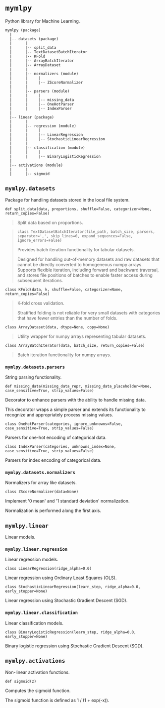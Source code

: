 # `mymlpy`
Python library for Machine Learning.

```
mymlpy (package)
  |
  |-- datasets (package)
  |      |
  |      |-- split_data
  |      |-- TextDatasetBatchIterator
  |      |-- KFold
  |      |-- ArrayBatchIterator
  |      |-- ArrayDataset
  |      |
  |      |-- normalizers (module)
  |      |     |
  |      |     |-- ZScoreNormalizer
  |      |
  |      |-- parsers (module)
  |      |     |
  |      |     |-- missing_data
  |      |     |-- OneHotParser
  |      |     |-- IndexParser
  |
  |-- linear (package)
  |      |
  |      |-- regression (module)
  |      |     |
  |      |     |-- LinearRegression
  |      |     |-- StochasticLinearRegression
  |      |
  |      |-- classification (module)
  |      |     |
  |      |     |-- BinaryLogisticRegression
  |
  |-- activations (module)
  |      |
  |      |-- sigmoid
```

## `mymlpy.datasets`
Package for handling datasets stored in the local file system.

`def split_data(data, proportions, shuffle=False, categorizer=None, return_copies=False)`

> Split data based on proportions.

> `class TextDatasetBatchIterator(file_path, batch_size, parsers, separator=',', skip_lines=0, expand_sequences=False, ignore_errors=False)`
>
> Provides batch iteration functionality for tabular datasets.
>
> Designed for handling out-of-memory datasets and raw datasets that cannot
be directly converted to homogeneous numpy arrays. Supports flexible
iteration, including forward and backward traversal, and stores file
positions of batches to enable faster access during subsequent iterations.

`class KFold(data, k, shuffle=False, categorizer=None, return_copies=False)`

> K-fold cross validation.
>
> Stratified folding is not reliable for very small datasets with categories
that have fewer entries than the number of folds.

`class ArrayDataset(data, dtype=None, copy=None)`

> Utility wrapper for numpy arrays representing tabular datasets.

`class ArrayBatchIterator(data, batch_size, return_copies=False)`

> Batch iteration functionality for numpy arrays.

### `mymlpy.datasets.parsers`
String parsing functionality.

`def missing_data(missing_data_repr, missing_data_placeholder=None, case_sensitive=True, strip_values=False)`

Decorator to enhance parsers with the ability to handle missing data.

This decorator wraps a simple parser and extends its functionality to
recognize and appropriately process missing values.

`class OneHotParser(categories, ignore_unknowns=False, case_sensitive=True, strip_values=False)`

Parsers for one-hot encoding of categorical data.

`class IndexParser(categories, unknowns_index=None, case_sensitive=True, strip_values=False)`

Parsers for index encoding of categorical data.

### `mymlpy.datasets.normalizers`
Normalizers for array like datasets.

`class ZScoreNormalizer(data=None)`

Implement '0 mean' and '1 standard deviation' normalization.

Normalization is performed along the first axis.

## `mymlpy.linear`
Linear models.

### `mymlpy.linear.regression`
Linear regression models.

`class LinearRegression(ridge_alpha=0.0)`

Linear regression using Ordinary Least Squares (OLS).

`class StochasticLinearRegression(learn_step, ridge_alpha=0.0, early_stopper=None)`

Linear regression using Stochastic Gradient Descent (SGD).

### `mymlpy.linear.classification`
Linear classification models.

`class BinaryLogisticRegression(learn_step, ridge_alpha=0.0, early_stopper=None)`

Binary logistic regression using Stochastic Gradient Descent (SGD).

## `mymlpy.activations`
Non-linear activation functions.

`def sigmoid(z)`

Computes the sigmoid function.

The sigmoid function is defined as 1 / (1 + exp(-x)).

